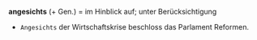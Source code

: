 **angesichts** (+ Gen.) = im Hinblick auf; unter Berücksichtigung  

- `Angesichts` der Wirtschaftskrise beschloss das Parlament Reformen.